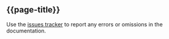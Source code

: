 ## {{page-title}}


Use the [issues tracker](https://simplifier.net/GPConnect2/~issues) to report any errors or omissions in the documentation.